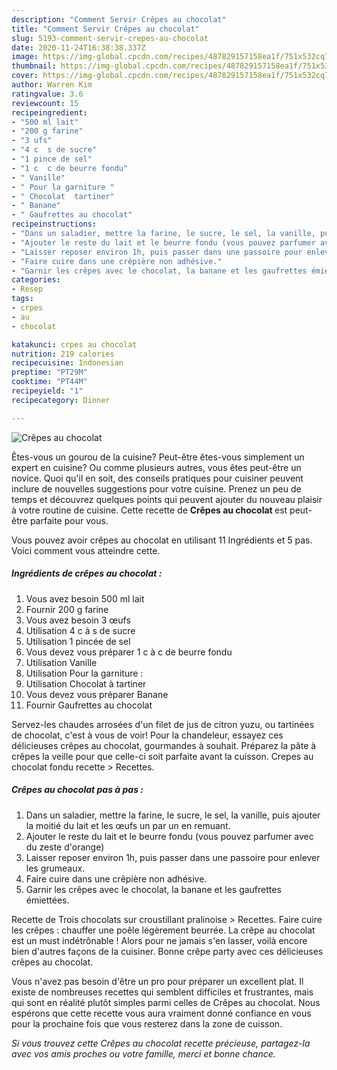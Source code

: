 ```yaml
---
description: "Comment Servir Crêpes au chocolat"
title: "Comment Servir Crêpes au chocolat"
slug: 5193-comment-servir-crepes-au-chocolat
date: 2020-11-24T16:38:38.337Z
image: https://img-global.cpcdn.com/recipes/487829157158ea1f/751x532cq70/crepes-au-chocolat-photo-principale-de-la-recette.jpg
thumbnail: https://img-global.cpcdn.com/recipes/487829157158ea1f/751x532cq70/crepes-au-chocolat-photo-principale-de-la-recette.jpg
cover: https://img-global.cpcdn.com/recipes/487829157158ea1f/751x532cq70/crepes-au-chocolat-photo-principale-de-la-recette.jpg
author: Warren Kim
ratingvalue: 3.6
reviewcount: 15
recipeingredient:
- "500 ml lait"
- "200 g farine"
- "3 ufs"
- "4 c  s de sucre"
- "1 pince de sel"
- "1 c  c de beurre fondu"
- " Vanille"
- " Pour la garniture "
- " Chocolat  tartiner"
- " Banane"
- " Gaufrettes au chocolat"
recipeinstructions:
- "Dans un saladier, mettre la farine, le sucre, le sel, la vanille, puis ajouter la moitié du lait et les œufs un par un en remuant."
- "Ajouter le reste du lait et le beurre fondu (vous pouvez parfumer avec du zeste d&#39;orange)"
- "Laisser reposer environ 1h, puis passer dans une passoire pour enlever les grumeaux."
- "Faire cuire dans une crêpière non adhésive."
- "Garnir les crêpes avec le chocolat, la banane et les gaufrettes émiettées."
categories:
- Resep
tags:
- crpes
- au
- chocolat

katakunci: crpes au chocolat 
nutrition: 219 calories
recipecuisine: Indonesian
preptime: "PT29M"
cooktime: "PT44M"
recipeyield: "1"
recipecategory: Dinner

---
```



![Crêpes au chocolat](https://img-global.cpcdn.com/recipes/487829157158ea1f/751x532cq70/crepes-au-chocolat-photo-principale-de-la-recette.jpg)

Êtes-vous un gourou de la cuisine? Peut-être êtes-vous simplement un expert en cuisine? Ou comme plusieurs autres, vous êtes peut-être un novice. Quoi qu'il en soit, des conseils pratiques pour cuisiner peuvent inclure de nouvelles suggestions pour votre cuisine. Prenez un peu de temps et découvrez quelques points qui peuvent ajouter du nouveau plaisir à votre routine de cuisine. Cette recette de <strong> Crêpes au chocolat </strong> est peut-être parfaite pour vous.

<!--inarticleads1-->

Vous pouvez avoir crêpes au chocolat en utilisant 11 Ingrédients et 5 pas. Voici comment vous atteindre cette.

##### Ingrédients de crêpes au chocolat :

1. Vous avez besoin 500 ml lait
1. Fournir 200 g farine
1. Vous avez besoin 3 œufs
1. Utilisation 4 c à s de sucre
1. Utilisation 1 pincée de sel
1. Vous devez vous préparer 1 c à c de beurre fondu
1. Utilisation  Vanille
1. Utilisation  Pour la garniture :
1. Utilisation  Chocolat à tartiner
1. Vous devez vous préparer  Banane
1. Fournir  Gaufrettes au chocolat


Servez-les chaudes arrosées d&#39;un filet de jus de citron yuzu, ou tartinées de chocolat, c&#39;est à vous de voir! Pour la chandeleur, essayez ces délicieuses crêpes au chocolat, gourmandes à souhait. Préparez la pâte à crêpes la veille pour que celle-ci soit parfaite avant la cuisson. Crepes au chocolat fondu recette &gt; Recettes. 

<!--inarticleads2-->

##### Crêpes au chocolat pas à pas :

1. Dans un saladier, mettre la farine, le sucre, le sel, la vanille, puis ajouter la moitié du lait et les œufs un par un en remuant.
1. Ajouter le reste du lait et le beurre fondu (vous pouvez parfumer avec du zeste d&#39;orange)
1. Laisser reposer environ 1h, puis passer dans une passoire pour enlever les grumeaux.
1. Faire cuire dans une crêpière non adhésive.
1. Garnir les crêpes avec le chocolat, la banane et les gaufrettes émiettées.


Recette de Trois chocolats sur croustillant pralinoise &gt; Recettes. Faire cuire les crêpes : chauffer une poêle légèrement beurrée. La crêpe au chocolat est un must indétrônable ! Alors pour ne jamais s&#39;en lasser, voilà encore bien d&#39;autres façons de la cuisiner. Bonne crêpe party avec ces délicieuses crêpes au chocolat. 

<!--inarticleads1-->

<p>
Vous n'avez pas besoin d'être un pro pour préparer un excellent plat. Il existe de nombreuses recettes qui semblent difficiles et frustrantes, mais qui sont en réalité plutôt simples parmi celles de Crêpes au chocolat. Nous espérons que cette recette vous aura vraiment donné confiance en vous pour la prochaine fois que vous resterez dans la zone de cuisson.
</p>

<p>
<i>Si vous trouvez cette Crêpes au chocolat recette précieuse, partagez-la avec vos amis proches ou votre famille, merci et bonne chance.</i>
</p>
